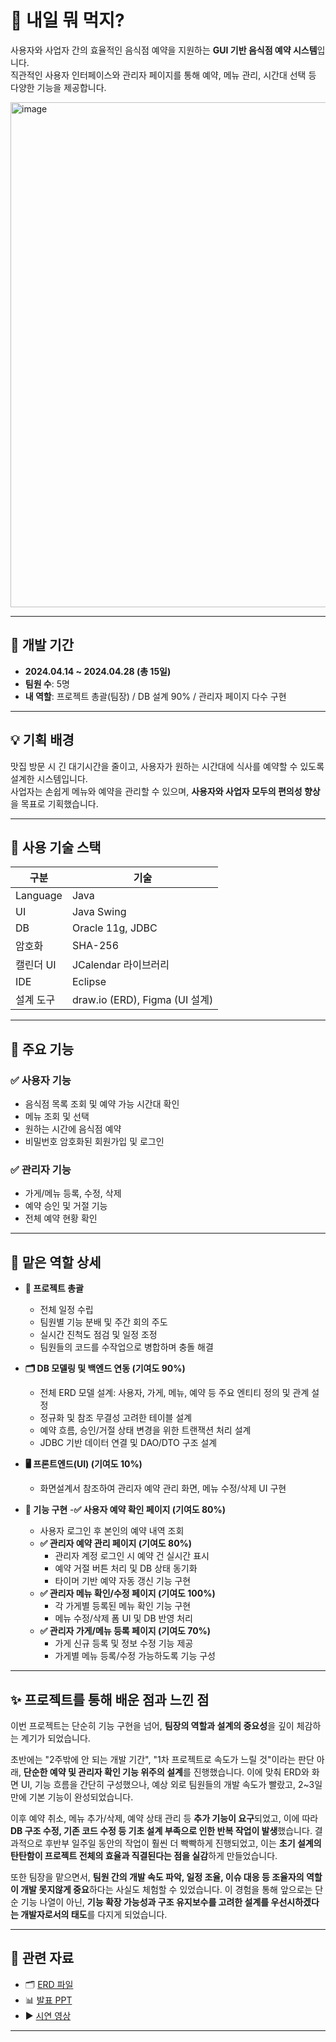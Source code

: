 # 🍱 내일 뭐 먹지?

사용자와 사업자 간의 효율적인 음식점 예약을 지원하는 **GUI 기반 음식점 예약 시스템**입니다.  
직관적인 사용자 인터페이스와 관리자 페이지를 통해 예약, 메뉴 관리, 시간대 선택 등 다양한 기능을 제공합니다.

<img width="851" height="808" alt="image" src="https://github.com/user-attachments/assets/0c799022-c865-41a0-8a1c-3cfa72eaf60e" />


---

## 📅 개발 기간

- **2024.04.14 ~ 2024.04.28 (총 15일)**  
- **팀원 수**: 5명  
- **내 역할**: 프로젝트 총괄(팀장) / DB 설계 90% / 관리자 페이지 다수 구현

---

## 💡 기획 배경

맛집 방문 시 긴 대기시간을 줄이고, 사용자가 원하는 시간대에 식사를 예약할 수 있도록 설계한 시스템입니다.  
사업자는 손쉽게 메뉴와 예약을 관리할 수 있으며, **사용자와 사업자 모두의 편의성 향상**을 목표로 기획했습니다.

---

## 🔧 사용 기술 스택

| 구분 | 기술 |
|------|------|
| Language | Java |
| UI | Java Swing |
| DB | Oracle 11g, JDBC |
| 암호화 | SHA-256 |
| 캘린더 UI | JCalendar 라이브러리 |
| IDE | Eclipse |
| 설계 도구 | draw.io (ERD), Figma (UI 설계) |

---

## 🧩 주요 기능

### ✅ 사용자 기능
- 음식점 목록 조회 및 예약 가능 시간대 확인
- 메뉴 조회 및 선택
- 원하는 시간에 음식점 예약
- 비밀번호 암호화된 회원가입 및 로그인

### ✅ 관리자 기능
- 가게/메뉴 등록, 수정, 삭제
- 예약 승인 및 거절 기능
- 전체 예약 현황 확인

---

## 📌 맡은 역할 상세

- **📅 프로젝트 총괄**
  - 전체 일정 수립
  - 팀원별 기능 분배 및 주간 회의 주도
  - 실시간 진척도 점검 및 일정 조정
  - 팀원들의 코드를 수작업으로 병합하며 충돌 해결
    
- **🗂️ DB 모델링 및 백엔드 연동 (기여도 90%)**
  - 전체 ERD 모델 설계: 사용자, 가게, 메뉴, 예약 등 주요 엔티티 정의 및 관계 설정
  - 정규화 및 참조 무결성 고려한 테이블 설계
  - 예약 흐름, 승인/거절 상태 변경을 위한 트랜잭션 처리 설계
  - JDBC 기반 데이터 연결 및 DAO/DTO 구조 설계

- **🖥️ 프론트엔드(UI) (기여도 10%)**
  - 화면설계서 참조하여 관리자 예약 관리 화면, 메뉴 수정/삭제 UI 구현

- **🔄 기능 구현**
  -**✅ 사용자 예약 확인 페이지 (기여도 80%)**
    - 사용자 로그인 후 본인의 예약 내역 조회
  - **✅ 관리자 예약 관리 페이지 (기여도 80%)**
    - 관리자 계정 로그인 시 예약 건 실시간 표시
    - 예약 거절 버튼 처리 및 DB 상태 동기화
    - 타이머 기반 예약 자동 갱신 기능 구현
  - **✅ 관리자 메뉴 확인/수정 페이지 (기여도 100%)**
    - 각 가게별 등록된 메뉴 확인 기능 구현
    - 메뉴 수정/삭제 폼 UI 및 DB 반영 처리 
  - **✅ 관리자 가게/메뉴 등록 페이지 (기여도 70%)**
    - 가게 신규 등록 및 정보 수정 기능 제공
    - 가게별 메뉴 등록/수정 가능하도록 기능 구성 

---

## ✨ 프로젝트를 통해 배운 점과 느낀 점

이번 프로젝트는 단순히 기능 구현을 넘어, **팀장의 역할과 설계의 중요성**을 깊이 체감하는 계기가 되었습니다.

초반에는 "2주밖에 안 되는 개발 기간", "1차 프로젝트로 속도가 느릴 것"이라는 판단 아래, **단순한 예약 및 관리자 확인 기능 위주의 설계**를 진행했습니다. 이에 맞춰 ERD와 화면 UI, 기능 흐름을 간단히 구성했으나, 예상 외로 팀원들의 개발 속도가 빨랐고, 2~3일 만에 기본 기능이 완성되었습니다.

이후 예약 취소, 메뉴 추가/삭제, 예약 상태 관리 등 **추가 기능이 요구**되었고, 이에 따라 **DB 구조 수정, 기존 코드 수정 등 기초 설계 부족으로 인한 반복 작업이 발생**했습니다. 결과적으로 후반부 일주일 동안의 작업이 훨씬 더 빡빡하게 진행되었고, 이는 **초기 설계의 탄탄함이 프로젝트 전체의 효율과 직결된다는 점을 실감**하게 만들었습니다.

또한 팀장을 맡으면서, **팀원 간의 개발 속도 파악, 일정 조율, 이슈 대응 등 조율자의 역할이 개발 못지않게 중요**하다는 사실도 체험할 수 있었습니다.
이 경험을 통해 앞으로는 단순 기능 나열이 아닌, **기능 확장 가능성과 구조 유지보수를 고려한 설계를 우선시하겠다는 개발자로서의 태도**를 다지게 되었습니다.

---

## 🔗 관련 자료

- 🗂️ [ERD 파일](https://drive.google.com/file/d/16R0uBjChg2aDMdAs_4PqOZrjyrdNen--/view?usp=sharing)
- 📊 [발표 PPT](https://docs.google.com/presentation/d/11NJRVsx3GhBFVpGjqQiJaEui0PqJejEz/edit?usp=sharing&ouid=106436189513240672230&rtpof=true&sd=true)
- ▶️ [시연 영상](https://drive.google.com/file/d/1hWBYnBIuDHO4ibnCwDXhyAO5j8Yuc1Nn/view?usp=sharing)

---
